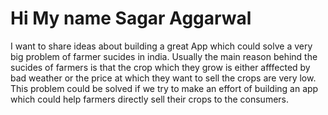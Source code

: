 # Hi My name Sagar Aggarwal


I want to share ideas about building a great App which could solve a very big problem of farmer sucides in india.
Usually the main reason behind the sucides of farmers is that the crop which they grow is either afffected by bad weather or the price at which they want to sell the crops are very low.
This problem could be solved if we try to make an effort of building an app which could help farmers directly sell their crops to the consumers.
